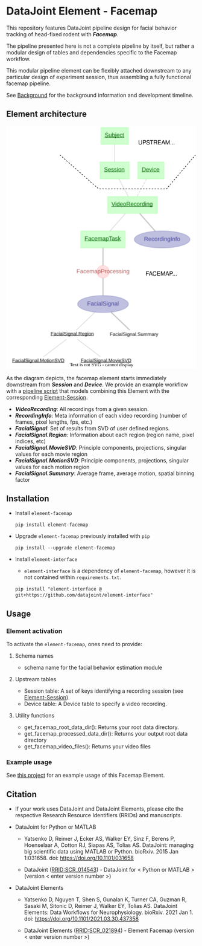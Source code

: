 # DataJoint Element - Facemap
This repository features DataJoint pipeline design for facial behavior tracking of head-fixed rodent with ***Facemap***.

The pipeline presented here is not a complete pipeline by itself,
 but rather a modular design of tables and dependencies specific to the Facemap workflow. 

This modular pipeline element can be flexibly attached downstream to 
any particular design of experiment session, thus assembling 
a fully functional facemap pipeline.

See [Background](Background.md) for the background information and development timeline.

## Element architecture

![element-facemap diagram](images/attached_facemap_element.svg)

As the diagram depicts, the facemap element starts immediately downstream from ***Session*** and ***Device***.
We provide an example workflow with a [pipeline script](https://github.com/datajoint/workflow-facemap/blob/main/workflow_facemap/pipeline.py) 
that models combining this Element with the corresponding [Element-Session](https://github.com/datajoint/element-session).

+ ***VideoRecording***: All recordings from a given session.
+ ***RecordingInfo***: Meta information of each video recording (number of frames, pixel lengths, fps, etc.)
+ ***FacialSignal***: Set of results from SVD of user defined regions.
+ ***FacialSignal.Region***: Information about each region (region name, pixel indices, etc)
+ ***FacialSignal.MovieSVD***: Principle components, projections, singular values for each movie region
+ ***FacialSignal.MotionSVD***: Principle components, projections, singular values for each motion region
+ ***FacialSignal.Summary***: Average frame, average motion, spatial binning factor


## Installation

+ Install `element-facemap`
     ```
     pip install element-facemap
     ```

+ Upgrade `element-facemap` previously installed with `pip`
     ```
     pip install --upgrade element-facemap
     ```

+ Install `element-interface`

    + `element-interface` is a dependency of `element-facemap`, however it is not contained within `requirements.txt`.
     
    ```
    pip install "element-interface @ git+https://github.com/datajoint/element-interface"
    ```

## Usage

### Element activation

To activate the `element-facemap`, ones need to provide:

1. Schema names
    + schema name for the facial behavior estimation module

2. Upstream tables
    + Session table: A set of keys identifying a recording session (see [Element-Session](https://github.com/datajoint/element-session)).
    + Device table: A Device table to specify a video recording.

3. Utility functions
    + get_facemap_root_data_dir(): Returns your root data directory.
    + get_facemap_processed_data_dir(): Returns your output root data directory
    + get_facemap_video_files(): Returns your video files

### Example usage

See [this project](https://github.com/datajoint/workflow-facemap) for an example usage of this Facemap Element.

## Citation

+ If your work uses DataJoint and DataJoint Elements, please cite the respective Research Resource Identifiers (RRIDs) and manuscripts.

+ DataJoint for Python or MATLAB
    + Yatsenko D, Reimer J, Ecker AS, Walker EY, Sinz F, Berens P, Hoenselaar A, Cotton RJ, Siapas AS, Tolias AS. DataJoint: managing big scientific data using MATLAB or Python. bioRxiv. 2015 Jan 1:031658. doi: https://doi.org/10.1101/031658

    + DataJoint ([RRID:SCR_014543](https://scicrunch.org/resolver/SCR_014543)) - DataJoint for < Python or MATLAB > (version < enter version number >)

+ DataJoint Elements
    + Yatsenko D, Nguyen T, Shen S, Gunalan K, Turner CA, Guzman R, Sasaki M, Sitonic D, Reimer J, Walker EY, Tolias AS. DataJoint Elements: Data Workflows for Neurophysiology. bioRxiv. 2021 Jan 1. doi: https://doi.org/10.1101/2021.03.30.437358

    + DataJoint Elements ([RRID:SCR_021894](https://scicrunch.org/resolver/SCR_021894)) - Element Facemap (version < enter version number >)
